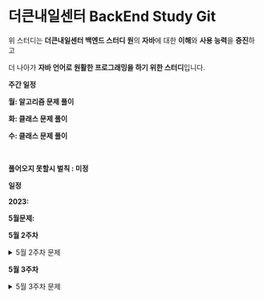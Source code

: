 # 더큰내일센터 BackEnd Study Git

위 스터디는 **더큰내일센터 백엔드 스터디 원**의 **자바**에 대한 **이해**와 **사용 능력**을 **증진**하고

더 나아가 **자바 언어로 원활한 프로그래밍을 하기 위한 스터디**입니다.



**주간 일정**

**월: 알고리즘 문제 풀이**

**화: 클래스 문제 풀이**

**수: 클래스 문제 풀이**

​                                                                                                                            

**풀어오지 못할시 벌칙 : 미정**





**일정**

**2023:**

**5월문제:**

**5월 2주차**
<details><summary>5월 2주차 문제</summary>

<details><summary>5/8 문제</summary>

- 백준 알고리즘 : 과제 안내신분?  - 기초 배열 문제
  - https://www.acmicpc.net/problem/5597 

- 백준 알고리즘 : 공 바꾸기 - 기초 배열 문제
  - https://www.acmicpc.net/problem/10813
  
- 프로그래머스 알고리즘 : n보다 커질 때까지 더하기 - 배열 및 조건 문 문제
  - https://school.programmers.co.kr/learn/courses/30/lessons/181884

</details>


<details><summary>5/9 문제</summary>

- **상속과 배열에 관한 이해**를 돕기 위한 **클래스 및 메소드 작성문제**
  - 조건1 : problem 패키지 내부의 **_5_9 패키지를 복사**하여 자신의 이름의 패키지에서 문제를 푸세요
  - 조건2 : **JdncClassTest1을 실행**했을때 **아래와 같은 결과 화면이 출력**되어야 합니다.
  - 조건3: Test를 풀기 위해 ChildrenDistibution Class와 해당 클래스의 convertMember메소드를 작성해주세요. - 다른 클래스가 필요하다면 다른 클래스를 생성해주세요
  - 조건4 : JdncClassTest1 Class를 수정하지 마세요.
  - 조건5: Member Class를 수정하지 마세요.

- 조건 4과 5는 지키지 않으셔도 되지만 가능한 지켜주시면 실력향상에 도움이 됩니다.
- 클래스와 메소드를 직접 만들어 보시고 그 과정에서 일어나는 고민과 생각을 정리해서 다른분들과 공유해 봅시다!

- **결과 화면**
- ![결과 이미지](./image/img.png)
</details>

<details><summary> 5/10 문제</summary>

- **상속과 배열 그리고 자료구조 Map에 관한 이해**를 돕기 위한 **클래스 및 메소드 작성문제**
  - 조건1 : problem 패키지 내부의 **_5_10 패키지를 복사**하여 자신의 이름의 패키지에서 문제를 푸세요
  - 조건2 : **JdncClassTest2을 실행**했을때 **아래와 같은 결과 화면이 출력**되어야 합니다.
  - 조건3 : Test를 풀기 위해 **WeaponProvider** Class와 해당 클래스의 **provideWeaponToMember** 메소드를 작성해주세요. 
  - 조건4 : 문제를 풀기위해 **필요한 클래스를 스스로 작성**하세요. (작성 중 다른 클래스와 차이점이 없는 클래스는 작성하지 말아주세요)
  - 조건5 : Member Class를 수정하지 마세요
  - 조건6 : Weapon Class를 수정하지 마세요
  - 조건7 : JdncClassTest2를 수정하지 마세요
- 조건 5,6,7은 지키지 않으셔도 되지만 가능한 지켜주시면 실력향상에 도움이 됩니다.
- 클래스와 메소드를 직접 만들어 보시고 그 과정에서 일어나는 고민과 생각을 정리해서 다른분들과 공유해 봅시다!

![img2](./image/img2.png)
<details><summary>Hint</summary>
멤버 변수와 메소드들중 익숙하지 않은 접근제어자가 보이실 겁니다.
</details>
</details>

</details>

**5월 3주차**
<details><summary>5월 3주차 문제</summary>

<details><summary>5/15 문제</summary>

- 백준 알고리즘 : 세로읽기?  - 배열
  - https://www.acmicpc.net/problem/10798

- 백준 알고리즘 : 색종이 - 배열
  - https://www.acmicpc.net/problem/2563

- 프로그래머스 알고리즘 : 가장 가까운 같은 글자
  - https://school.programmers.co.kr/learn/courses/30/lessons/142086

</details>

<details><summary>5/16 문제</summary>

- **상속과 다운 캐스팅 그리고 파싱**에 관한 이해를 를 돕기 위한 **메소드 작성문제**
  - 조건1 : problem 패키지 내부의 **_5_16 패키지를 복사**하여 자신의 이름의 패키지에서 문제를 푸세요
  - 조건2 : **JdncClassTest3을 실행**했을때 **아래와 같은 결과 화면이 출력**되어야 합니다.
  - 조건3 : Test를 풀기 위해 **ItemProvider** Class와 해당 클래스의 **provideItem** 메소드를 작성해주세요.
  - 조건4 : Test를 풀기 위해 **Member** class 내부의 processingUseAllItem 메소드를 작성해 주세요
  - 조건5 : 조건 4 이외에는 Member Class를 수정하지 마세요
  - 조건6 : Item Class를 수정하지 마세요
  - 조건7 : JdncClassTest3를 수정하지 마세요
  - 조건8 : HpPotion, MpPotion class는 주석으로 안내되어있는 한줄 외에 수정하지 마세요
- 조건 5,6,7,8 은 지키지 않으셔도 되지만 가능한 지켜주시면 실력향상에 도움이 됩니다.
- Potion interface 는 사용하셔도 되고 사용하지 않으셔도 됩니다.
- 클래스와 메소드를 직접 만들어 보시고 그 과정에서 일어나는 고민과 생각을 정리해서 다른분들과 공유해 봅시다!
<details><summary>Hint</summary>

- down casting 과 this에 대해 아시면 풀이에 도움이 되실겁니다.
</details>

![img3](./image/img3.png)

</details>
<details><summary>5/17 문제</summary>

- **상속과 다운 캐스팅 그리고 파싱**에 관한 이해를 를 돕기 위한 **메소드 작성문제**
  - 조건1 : problem 패키지 내부의 **_5_17 패키지를 복사**하여 자신의 이름의 패키지에서 문제를 푸세요
  - 조건2 : **JdncClassTest4을 실행**했을때 **아래와 같은 결과 화면이 출력**되어야 합니다.
  - 조건3 : Test를 풀기 위해 **ItemProvider** Class와 해당 클래스의 **provideItem** 메소드를 작성해주세요.
  - 조건4 : Test를 풀기 위해 **Member** class 내부의 firstElixirUse 메소드를 작성해 주세요
  - 조건5 : 조건 4 이외에는 Member Class를 수정하지 마세요
  - 조건6 : Item Class를 수정하지 마세요
  - 조건7 : JdncClassTest4를 수정하지 마세요
  - 조건8 : 구현되어 있는 기타 인터페이스들을 활용하여 문제를 풀어 주세요. - 수정은 금지
- 조건 5,6,7,8 은 지키지 않으셔도 되지만 가능한 지켜주시면 실력향상에 도움이 됩니다.
- 클래스와 메소드를 직접 만들어 보시고 그 과정에서 일어나는 고민과 생각을 정리해서 다른분들과 공유해 봅시다!

![img3](./image/img4.png)

</details>


</details>